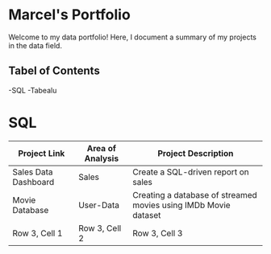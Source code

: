 # Marcel's Portfolio
Welcome to my data portfolio! Here, I document a summary of my projects in the data field.
## Tabel of Contents
-SQL
-Tabealu
# SQL
| Project Link | Area of Analysis | Project Description |
|----------|----------|----------|
| Sales Data Dashboard | Sales | Create a SQL-driven report on sales |
| Movie Database | User-Data | Creating a database of streamed movies using IMDb Movie dataset |
| Row 3, Cell 1 | Row 3, Cell 2 | Row 3, Cell 3 |
